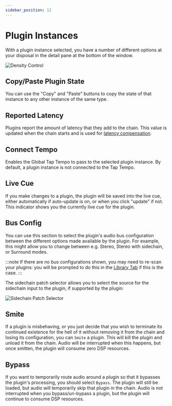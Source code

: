 ```yaml
---
sidebar_position: 12
---
```


# Plugin Instances

With a plugin instance selected, you have a number of different options at your disposal in the detail pane at the bottom of the window.

![Density Control](/img/transformclient/v1.5/plugin-instance-detail-pane.png)

## Copy/Paste Plugin State
You can use the "Copy" and "Paste" buttons to copy the state of that instance
to any other instance of the same type.

## Reported Latency
Plugins report the amount of latency that they add to the chain. This value is updated when
the chain starts and is used for [latency compensation](delay-compensation.md).

## Connect Tempo
Enables the Global Tap Tempo to pass to the selected plugin instance. By default, a plugin instance is not connected to the Tap Tempo.

## Live Cue
If you make changes to a plugin, the plugin will be saved into the live cue,
either automatically if auto-update is on, or when you click "update" if not.
This indicator shows you the currently live cue for the plugin.

## Bus Config
You can use this section to select the plugin's audio bus configuration between the different
options made available by the plugin. For example, this might allow you to
change between e.g. Stereo, Stereo with sidechain, or Surround modes.


:::note
If there are no bus configurations shown, you may need to re-scan your plugins: you will be
prompted to do this in the [Library Tab](../library/library.md) if this is the case.
:::

The sidechain patch selector allows you to select the source for the sidechain
input to the plugin, if supported by the plugin:

![Sidechain Patch Selector](/img/transformclient/sidechain-patch-selector.png)

## Smite

If a plugin is misbehaving, or you just decide that you wish to terminate its continued existence
for the hell of it without removing it from the chain and losing its configuration, you can `Smite`
a plugin. This will kill the plugin and unload it from the chain. Audio will be interrupted when
this happens, but once smitten, the plugin will consume zero DSP resources.

## Bypass

If you want to temporarily route audio around a plugin so that it bypasses the plugin's processing,
you should select `Bypass`. The plugin will still be loaded, but audio will temporarily skip that
plugin in the chain. Audio is not interrupted when you bypass/un-bypass a plugin, but the plugin will
continue to consume DSP resources.
